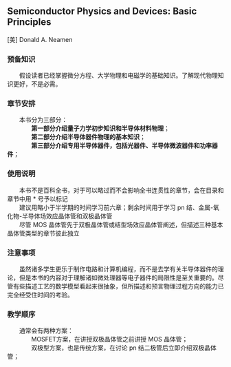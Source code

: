 ## **Semiconductor Physics and Devices: Basic Principles**
[美] Donald A. Neamen

### 预备知识

&emsp;&emsp;假设读者已经掌握微分方程、大学物理和电磁学的基础知识。了解现代物理知识更好，不是必需。

### 章节安排

&emsp;&emsp;本书分为三部分：  
&emsp;&emsp;&emsp;&emsp;**第一部分介绍量子力学初步知识和半导体材料物理**；  
&emsp;&emsp;&emsp;&emsp;**第二部分介绍半导体器件物理的基本知识**；  
&emsp;&emsp;&emsp;&emsp;**第三部分介绍专用半导体器件，包括光器件、半导体微波器件和功率器件**；  

### 使用说明

&emsp;&emsp;本书不是百科全书，对于可以略过而不会影响全书连贯性的章节，会在目录和章节中用 $*$ 号予以标记  
&emsp;&emsp;建议用略小于半学期的时间学习前六章；剩余时间用于学习 pn 结、金属-氧化物-半导体场效应晶体管和双极晶体管  
&emsp;&emsp;尽管 MOS 晶体管先于双极晶体管或结型场效应晶体管阐述，但描述三种基本晶体管类型的章节彼此独立

### 注意事项

&emsp;&emsp;虽然诸多学生更乐于制作电路和计算机编程，而不是去学有关半导体器件的理论，但是本书的内容对于理解诸如微处理器等电子器件的局限性是至关重要的。尽管有些描述工艺的数学模型看起来很抽象，但所描述和预言物理过程方向的能力已完全经受住时间的考验。

### 教学顺序

&emsp;&emsp;通常会有两种方案：  
&emsp;&emsp;&emsp;&emsp;MOSFET方案，在讲授双极晶体管之前讲授 MOS 晶体管；  
&emsp;&emsp;&emsp;&emsp;双极型方案，也是传统方案，在讨论 pn 结二极管后立即介绍双极晶体管；  